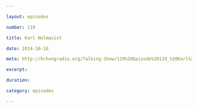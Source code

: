 ```yaml
---

layout: episodes

number: 119

title: Karl Holmqvist

date: 2014-10-16

meta: http://kchungradio.org/Talking-Show/119%20Episode%20119_%20Karl%20Holmqvist.mp3

excerpt:

duration:

category: episodes

---
```

